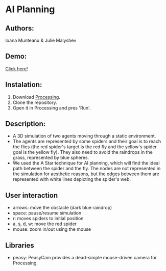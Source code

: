 # AI Planning

## Authors:
Ioana Munteanu & Julie Malyshev

## Demo:
[Click here!]()

## Instalation:
1. Download [Processing](https://processing.org/download/).
2. Clone the repository.
3. Open it in Processing and pres 'Run'.

## Description:
 - A 3D simulation of two agents moving	through a static environment. 
 - The agents are represented by some spiders and their goal is to reach the flies (the red spider's target is the red fly and the yellow's spider goal is the yellow fly). They also need to avoid the raindrops in the grass, represented by blue spheres.
 -  We used the A Star technique for AI planning, which will find the ideal path between the spider and the fly. The nodes are not represented in the simulation for aesthetic reasons, but the edges between them are represented with white lines depicting the spider's web.
 
## User interaction
 - arrows: move the obstacle (dark blue raindrop)
 - space: pause/resume simulation
 - r: moves spiders to initial position
 - a, s, d, w: move the red spider
 - mouse: zoom in/out using the mouse

## Libraries 
 - peasy: PeasyCam provides a dead-simple mouse-driven camera for Processing.

